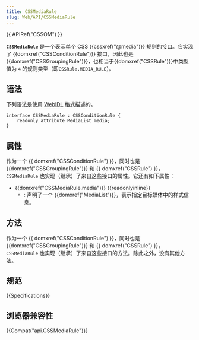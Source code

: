 ```yaml
---
title: CSSMediaRule
slug: Web/API/CSSMediaRule
---
```


{{ APIRef("CSSOM") }}

**`CSSMediaRule`** 是一个表示单个 CSS {{cssxref("@media")}} 规则的接口。它实现了 {{domxref("CSSConditionRule")}} 接口，因此也是 {{domxref("CSSGroupingRule")}}，也相当于{{domxref("CSSRule")}}中类型值为 `4` 的规则类型（即`CSSRule.MEDIA_RULE`）。

## 语法

下列语法是使用 [WebIDL](http://dev.w3.org/2006/webapi/WebIDL/) 格式描述的。

```plain
interface CSSMediaRule : CSSConditionRule {
    readonly attribute MediaList media;
}
```

## 属性

作为一个 {{ domxref("CSSConditionRule") }}，同时也是 {{domxref("CSSGroupingRule")}} 和 {{ domxref("CSSRule") }}，`CSSMediaRule` 也实现（继承）了来自这些接口的属性。它还有如下属性：

- {{domxref("CSSMediaRule.media")}} {{readonlyinline}}
  - : 声明了一个 {{domxref("MediaList")}}，表示指定目标媒体中的样式信息。

## 方法

作为一个 {{ domxref("CSSConditionRule") }}，同时也是 {{domxref("CSSGroupingRule")}} 和 {{ domxref("CSSRule") }}，`CSSMediaRule` 也实现（继承）了来自这些接口的方法。除此之外，没有其他方法。

## 规范

{{Specifications}}

## 浏览器兼容性

{{Compat("api.CSSMediaRule")}}
